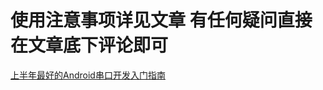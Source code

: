 # 使用注意事项详见文章 有任何疑问直接在文章底下评论即可

[上半年最好的Android串口开发入门指南](https://www.huruwo.top/2020/06/01/%e4%b8%8a%e5%8d%8a%e5%b9%b4%e6%9c%80%e5%a5%bd%e7%9a%84android%e4%b8%b2%e5%8f%a3%e5%bc%80%e5%8f%91%e5%85%a5%e9%97%a8%e6%8c%87%e5%8d%97/)

